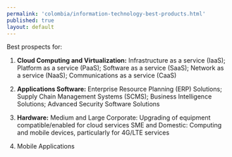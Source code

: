```yaml
--- 
permalink: 'colombia/information-technology-best-products.html' 
published: true 
layout: default
---
```

<div id="information-technology-best-products">
Best prospects for:

1. **Cloud Computing and Virtualization:** Infrastructure as a service (IaaS); Platform as a service (PaaS); Software as a service (SaaS); Network as a service (NaaS); Communications as a service (CaaS)

2. **Applications Software:** Enterprise Resource Planning (ERP) Solutions; Supply Chain Management Systems (SCMS); Business Intelligence Solutions; Advanced Security Software Solutions

3. **Hardware:** Medium and Large Corporate: Upgrading of equipment compatible/enabled for cloud services SME and Domestic: Computing and mobile devices, particularly for 4G/LTE services

4. Mobile Applications
</div>
